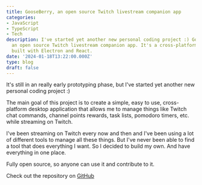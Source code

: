 ```yaml
---
title: GooseBerry, an open source Twitch livestream companion app
categories:
- JavaScript
- TypeScript
- Tech
description: I've started yet another new personal coding project :) GooseBerry is
  an open source Twitch livestream companion app. It's a cross-platform desktop application
  built with Electron and React.
date: '2024-01-18T13:22:00.000Z'
type: blog
draft: false
---
```

It's still in an really early prototyping phase, but I've started yet another new personal coding project :)

The main goal of this project is to create a simple, easy to use, cross-platform desktop application that allows me to manage things like Twitch chat commands, channel points rewards, task lists, pomodoro timers, etc. while streaming on Twitch.

I've been streaming on Twitch every now and then and I've been using a lot of different tools to manage all these things. But I've never been able to find a tool that does everything I want. So I decided to build my own. And have everything in one place.

Fully open source, so anyone can use it and contribute to it.

Check out the repository on [GitHub](https://github.com/jeroenvanwissen/GooseBerry "GitHub")
